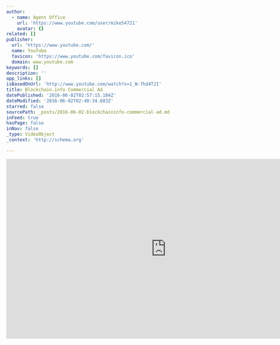 ```yaml
---
author:
  - name: Agent Office
    url: 'https://www.youtube.com/user/mike54721'
    avatar: {}
related: []
publisher:
  url: 'https://www.youtube.com/'
  name: YouTube
  favicon: 'https://www.youtube.com/favicon.ico'
  domain: www.youtube.com
keywords: []
description: ''
app_links: []
isBasedOnUrl: 'http://www.youtube.com/watch?v=1_W-7hd4T2I'
title: Blockchain.info Commercial Ad
datePublished: '2016-06-02T02:57:15.184Z'
dateModified: '2016-06-02T02:40:34.683Z'
starred: false
sourcePath: _posts/2016-06-02-blockchaininfo-commercial-ad.md
inFeed: true
hasPage: false
inNav: false
_type: VideoObject
_context: 'http://schema.org'

---
```

<iframe src="http://cdn.embedly.com/widgets/media.html?src=https%3A%2F%2Fwww.youtube.com%2Fembed%2F1_W-7hd4T2I%3Ffeature%3Doembed&amp;url=http%3A%2F%2Fwww.youtube.com%2Fwatch%3Fv%3D1_W-7hd4T2I&amp;image=https%3A%2F%2Fi.ytimg.com%2Fvi%2F1_W-7hd4T2I%2Fhqdefault.jpg&amp;key=b7d04c9b404c499eba89ee7072e1c4f7&amp;type=text%2Fhtml&amp;schema=youtube" width="854" height="480" scrolling="no" frameborder="0" allowfullscreen="" style=""></iframe>